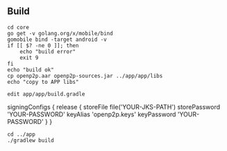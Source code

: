 ## Build
```
cd core
go get -v golang.org/x/mobile/bind
gomobile bind -target android -v
if [[ $? -ne 0 ]]; then
    echo "build error"
    exit 9
fi
echo "build ok"
cp openp2p.aar openp2p-sources.jar ../app/app/libs
echo "copy to APP libs"

edit app/app/build.gradle 
```
signingConfigs {
        release {
            storeFile file('YOUR-JKS-PATH')
            storePassword 'YOUR-PASSWORD'
            keyAlias 'openp2p.keys'
            keyPassword 'YOUR-PASSWORD'
        }
    }
```
cd ../app
./gradlew build

```